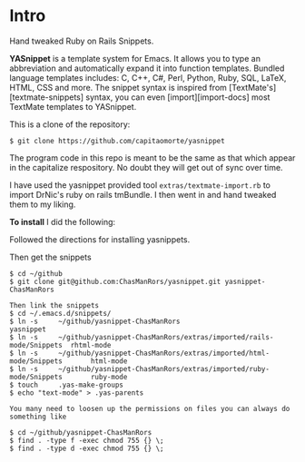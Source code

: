 # Intro

Hand tweaked Ruby on Rails Snippets.

**YASnippet** is a template system for Emacs. It allows you to type an
abbreviation and automatically expand it into function
templates. Bundled language templates includes: C, C++, C#, Perl,
Python, Ruby, SQL, LaTeX, HTML, CSS and more. The snippet syntax is inspired from
[TextMate's][textmate-snippets] syntax, you can even
[import][import-docs] most TextMate templates to YASnippet.

This is a clone of the repository:

    $ git clone https://github.com/capitaomorte/yasnippet

The program code in this repo is meant to be the same as that which appear in the capitalize respository.  No doubt they will get out of sync over time.

I have used the yasnippet provided tool `extras/textmate-import.rb` to import DrNic's ruby on rails tmBundle.
I then went in and hand tweaked them to my liking.   

**To install** I did the following:

Followed the directions for installing yasnippets.

Then get the snippets


```$ mkdir ~/github
$ cd ~/github
$ git clone git@github.com:ChasManRors/yasnippet.git yasnippet-ChasManRors

Then link the snippets
$ cd ~/.emacs.d/snippets/
$ ln -s     ~/github/yasnippet-ChasManRors                                      yasnippet
$ ln -s     ~/github/yasnippet-ChasManRors/extras/imported/rails-mode/Snippets	rhtml-mode
$ ln -s     ~/github/yasnippet-ChasManRors/extras/imported/html-mode/Snippets		html-mode
$ ln -s     ~/github/yasnippet-ChasManRors/extras/imported/ruby-mode/Snippets		ruby-mode
$ touch     .yas-make-groups
$ echo "text-mode" > .yas-parents

You many need to loosen up the permissions on files you can always do something like

$ cd ~/github/yasnippet-ChasManRors
$ find . -type f -exec chmod 755 {} \;
$ find . -type d -exec chmod 755 {} \;
```
